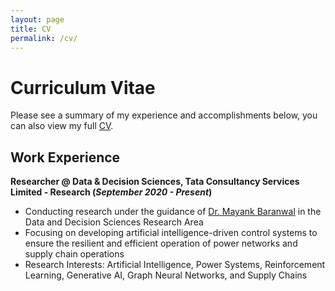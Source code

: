 ```yaml
---
layout: page
title: CV
permalink: /cv/
---
```


# Curriculum Vitae

Please see a summary of my experience and accomplishments below, you can also view my full [CV](/files/Anand_Resume.pdf).

## Work Experience
**Researcher @ Data & Decision Sciences, Tata Consultancy Services Limited - Research (_September 2020 - Present_)**

- Conducting research under the guidance of [Dr. Mayank Baranwal](https://www.sc.iitb.ac.in/~mayank/) in the Data and Decision Sciences Research Area
- Focusing on developing artificial intelligence-driven control systems to ensure the resilient and efficient operation of power networks and supply chain operations
- Research Interests: Artificial Intelligence, Power Systems, Reinforcement Learning, Generative AI, Graph Neural Networks, and Supply Chains 

